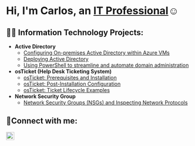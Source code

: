 <h1>Hi, I'm Carlos, an <a href="https://www.linkedin.com/in/carlos-sanchez-784049325/">IT Professional</a>☺</h1>

<h2>👨‍💻 Information Technology Projects:</h2>


- <b>Active Directory</b>
  - [Configuring On-premises Active Directory within Azure VMs](https://github.com/CdSecure//configure-ad)
  - [Deploying Active Directory](https://github.com/CdSecure/Deploying-Active-Directory/tree/main)
  - [Using PowerShell to streamline and automate domain administration](https://github.com/CdSecure/Creating-users-with-powershell)
- <b>osTicket (Help Desk Ticketing System)</b>
  - [osTicket: Prerequisites and Installation](https://github.com/CdSecure/osticket-prereqs)
  - [osTicket: Post-Installation Configuration](https://github.com/CdSecure//post-install-config)
  - [osTicket: Ticket Lifecycle Examples](https://github.com/CdSecure//ticket-lifecycle)
- <b>Network Security Group</b>
  - [Network Security Groups (NSGs) and Inspecting Network Protocols](https://github.com/CdSecure//azure-network-protocols)
  

<h2>🤳Connect with me:</h2>

[<img align="left" alt="Josh | LinkedIn" width="22px" src="https://cdn.jsdelivr.net/npm/simple-icons@v3/icons/linkedin.svg" />][linkedin]

[linkedin]: https://www.linkedin.com/in/carlos-sanchez-784049325/
